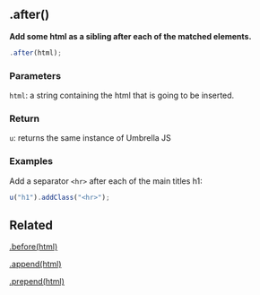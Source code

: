 ## .after()

**Add some html as a sibling after each of the matched elements.**

```js
.after(html);
```


### Parameters

`html`: a string containing the html that is going to be inserted.



### Return

`u`: returns the same instance of Umbrella JS



### Examples

Add a separator `<hr>` after each of the main titles h1:

```js
u("h1").addClass("<hr>");
```



## Related

[.before(html)](#before)

[.append(html)](#append)

[.prepend(html)](#prepend)
